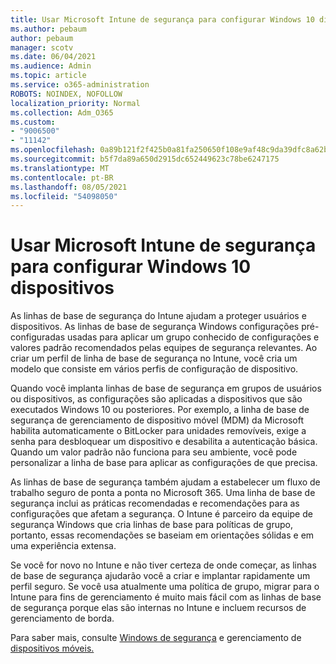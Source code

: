 ```yaml
---
title: Usar Microsoft Intune de segurança para configurar Windows 10 dispositivos
ms.author: pebaum
author: pebaum
manager: scotv
ms.date: 06/04/2021
ms.audience: Admin
ms.topic: article
ms.service: o365-administration
ROBOTS: NOINDEX, NOFOLLOW
localization_priority: Normal
ms.collection: Adm_O365
ms.custom:
- "9006500"
- "11142"
ms.openlocfilehash: 0a89b121f2f425b0a81fa250650f108e9af48c9da39dfc8a62b07541d3a6c3dd
ms.sourcegitcommit: b5f7da89a650d2915dc652449623c78be6247175
ms.translationtype: MT
ms.contentlocale: pt-BR
ms.lasthandoff: 08/05/2021
ms.locfileid: "54098050"
---
```

# <a name="use-microsoft-intune-security-baselines-to-configure-windows-10-devices"></a>Usar Microsoft Intune de segurança para configurar Windows 10 dispositivos

As linhas de base de segurança do Intune ajudam a proteger usuários e dispositivos. As linhas de base de segurança Windows configurações pré-configuradas usadas para aplicar um grupo conhecido de configurações e valores padrão recomendados pelas equipes de segurança relevantes. Ao criar um perfil de linha de base de segurança no Intune, você cria um modelo que consiste em vários perfis de configuração de dispositivo.

Quando você implanta linhas de base de segurança em grupos de usuários ou dispositivos, as configurações são aplicadas a dispositivos que são executados Windows 10 ou posteriores. Por exemplo, a linha de base de segurança de gerenciamento de dispositivo móvel (MDM) da Microsoft habilita automaticamente o BitLocker para unidades removíveis, exige a senha para desbloquear um dispositivo e desabilita a autenticação básica. Quando um valor padrão não funciona para seu ambiente, você pode personalizar a linha de base para aplicar as configurações de que precisa.

As linhas de base de segurança também ajudam a estabelecer um fluxo de trabalho seguro de ponta a ponta no Microsoft 365. Uma linha de base de segurança inclui as práticas recomendadas e recomendações para as configurações que afetam a segurança. O Intune é parceiro da equipe de segurança Windows que cria linhas de base para políticas de grupo, portanto, essas recomendações se baseiam em orientações sólidas e em uma experiência extensa.

Se você for novo no Intune e não tiver certeza de onde começar, as linhas de base de segurança ajudarão você a criar e implantar rapidamente um perfil seguro. Se você usa atualmente uma política de grupo, migrar para o Intune para fins de gerenciamento é muito mais fácil com as linhas de base de segurança porque elas são internas no Intune e incluem recursos de gerenciamento de borda.

Para saber mais, consulte [Windows de segurança](/windows/security/threat-protection/windows-security-baselines) e gerenciamento de [dispositivos móveis.](/windows/client-management/mdm/)

